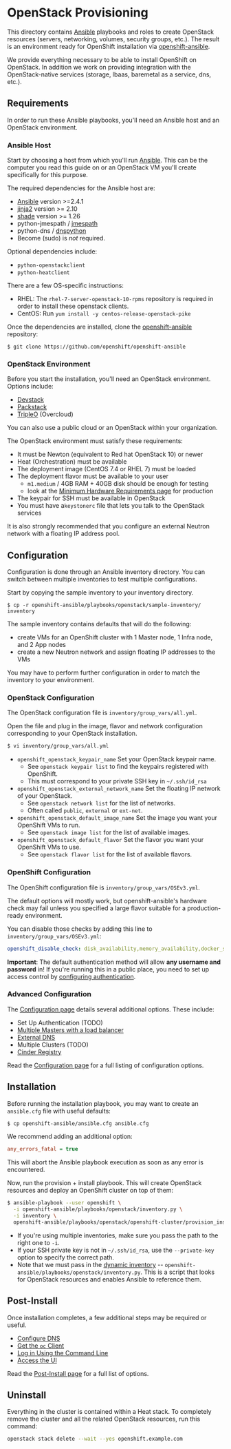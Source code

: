 # OpenStack Provisioning

This directory contains [Ansible][ansible] playbooks and roles to create
OpenStack resources (servers, networking, volumes, security groups,
etc.). The result is an environment ready for OpenShift installation
via [openshift-ansible].

We provide everything necessary to be able to install OpenShift on
OpenStack. In addition we work on providing integration with the
OpenStack-native services (storage, lbaas, baremetal as a service, dns, etc.).


## Requirements

In order to run these Ansible playbooks, you'll need an Ansible host and an
OpenStack environment.

### Ansible Host

Start by choosing a host from which you'll run [Ansible][ansible]. This can
be the computer you read this guide on or an OpenStack VM you'll create
specifically for this purpose.

The required dependencies for the Ansible host are:

* [Ansible](https://pypi.python.org/pypi/ansible) version >=2.4.1
* [jinja2](http://jinja.pocoo.org/docs/2.9/) version >= 2.10
* [shade](https://pypi.python.org/pypi/shade) version >= 1.26
* python-jmespath / [jmespath](https://pypi.python.org/pypi/jmespath)
* python-dns / [dnspython](https://pypi.python.org/pypi/dnspython)
* Become (sudo) is *not* required.

Optional dependencies include:

* `python-openstackclient`
* `python-heatclient`

There are a few OS-specific instructions:

* RHEL: The `rhel-7-server-openstack-10-rpms` repository is required in order to install these openstack clients.
* CentOS: Run `yum install -y centos-release-openstack-pike`

Once the dependencies are installed, clone the [openshift-ansible][openshift-ansible]
repository:

```
$ git clone https://github.com/openshift/openshift-ansible
```

### OpenStack Environment

Before you start the installation, you'll need an OpenStack environment.
Options include:

* [Devstack][devstack]
* [Packstack][packstack]
* [TripleO][tripleo] (Overcloud)

You can also use a public cloud or an OpenStack within your organization.

The OpenStack environment must satisfy these requirements:

* It must be Newton (equivalent to Red hat OpenStack 10) or newer
* Heat (Orchestration) must be available
* The deployment image (CentOS 7.4 or RHEL 7) must be loaded
* The deployment flavor must be available to your user
  - `m1.medium` / 4GB RAM + 40GB disk should be enough for testing
  - look at
    the [Minimum Hardware Requirements page][hardware-requirements]
    for production
* The keypair for SSH must be available in OpenStack
* You must have a`keystonerc` file that lets you talk to the OpenStack services

It is also strongly recommended that you configure an external Neutron network
with a floating IP address pool.


## Configuration

Configuration is done through an Ansible inventory directory. You can switch
between multiple inventories to test multiple configurations.

Start by copying the sample inventory to your inventory directory.

```
$ cp -r openshift-ansible/playbooks/openstack/sample-inventory/ inventory
```

The sample inventory contains defaults that will do the following:

* create VMs for an OpenShift cluster with 1 Master node, 1 Infra node, and 2 App nodes
* create a new Neutron network and assign floating IP addresses to the VMs

You may have to perform further configuration in order to match the inventory
to your environment.

### OpenStack Configuration

The OpenStack configuration file is `inventory/group_vars/all.yml`.

Open the file and plug in the image, flavor and network configuration
corresponding to your OpenStack installation.

```bash
$ vi inventory/group_vars/all.yml
```

* `openshift_openstack_keypair_name` Set your OpenStack keypair name.
   - See `openstack keypair list` to find the keypairs registered with
   OpenShift.
   - This must correspond to your private SSH key in `~/.ssh/id_rsa`
* `openshift_openstack_external_network_name` Set the floating IP
   network of your OpenStack.
   - See `openstack network list` for the list of networks.
   - Often called `public`, `external` or `ext-net`.
* `openshift_openstack_default_image_name` Set the image you want your
   OpenShift VMs to run.
   - See `openstack image list` for the list of available images.
* `openshift_openstack_default_flavor` Set the flavor you want your
   OpenShift VMs to use.
   - See `openstack flavor list` for the list of available flavors.


### OpenShift Configuration

The OpenShift configuration file is `inventory/group_vars/OSEv3.yml`.

The default options will mostly work, but openshift-ansible's hardware check
may fail unless you specified a large flavor suitable for a production-ready
environment.

You can disable those checks by adding this line to `inventory/group_vars/OSEv3.yml`:

```yaml
openshift_disable_check: disk_availability,memory_availability,docker_storage
```

**Important**: The default authentication method will allow **any username
and password** in! If you're running this in a public place, you need
to set up access control by [configuring authentication][configure-authentication].


### Advanced Configuration

The [Configuration page][configuration] details several
additional options. These include:

* Set Up Authentication (TODO)
* [Multiple Masters with a load balancer][loadbalancer]
* [External DNS][external-dns]
* Multiple Clusters (TODO)
* [Cinder Registry][cinder-registry]

Read the [Configuration page][configuration] for a full listing of
configuration options.


## Installation

Before running the installation playbook, you may want to create an `ansible.cfg`
file with useful defaults:

```bash
$ cp openshift-ansible/ansible.cfg ansible.cfg
```

We recommend adding an additional option:

```cfg
any_errors_fatal = true
```

This will abort the Ansible playbook execution as soon as any error is
encountered.

Now, run the provision + install playbook. This will create OpenStack resources
and deploy an OpenShift cluster on top of them:

```bash
$ ansible-playbook --user openshift \
  -i openshift-ansible/playbooks/openstack/inventory.py \
  -i inventory \
  openshift-ansible/playbooks/openstack/openshift-cluster/provision_install.yml
```

* If you're using multiple inventories, make sure you pass the path to
the right one to `-i`.
* If your SSH private key is not in `~/.ssh/id_rsa`, use the `--private-key`
option to specify the correct path.
* Note that we must pass in the [dynamic inventory][dynamic] --
`openshift-ansible/playbooks/openstack/inventory.py`. This is a script that
looks for OpenStack resources and enables Ansible to reference them.


## Post-Install

Once installation completes, a few additional steps may be required or useful.

* [Configure DNS][configure-dns]
* [Get the `oc` Client][get-the-oc-client]
* [Log in Using the Command Line][log-in-using-the-command-line]
* [Access the UI][access-the-ui]

Read the [Post-Install page][post-install] for a full list of options.


## Uninstall

Everything in the cluster is contained within a Heat stack. To
completely remove the cluster and all the related OpenStack resources,
run this command:

```bash
openstack stack delete --wait --yes openshift.example.com
```

[ansible]: https://www.ansible.com/
[openshift-ansible]: https://github.com/openshift/openshift-ansible
[openshift-ansible-setup]: https://github.com/openshift/openshift-ansible#setup
[devstack]: https://docs.openstack.org/devstack/
[tripleo]: http://tripleo.org/
[packstack]: https://www.rdoproject.org/install/packstack/
[configure-authentication]: https://docs.openshift.org/latest/install_config/configuring_authentication.html
[hardware-requirements]: https://docs.openshift.org/latest/install_config/install/prerequisites.html#hardware
[origin]: https://www.openshift.org/
[centos7]: https://www.centos.org/
[sample-openshift-inventory]: https://github.com/openshift/openshift-ansible/blob/master/inventory/hosts.example
[configuration]: ./configuration.md
[loadbalancer]: ./configuration.md#multi-master-configuration
[external-dns]: ./configuration.md#dns-configuration
[cinder-registry]: ./configuration.md#cinder-backed-registry-configuration
[post-install]: ./post-install.md
[configure-dns]: ./post-install.md#configure-dns
[get-the-oc-client]: ./post-install.md#get-the-oc-client
[log-in-using-the-command-line]: ./post-install.md#log-in-using-the-command-line
[access-the-ui]: ./post-install.md#access-the-ui
[dynamic]: http://docs.ansible.com/ansible/latest/intro_dynamic_inventory.html

